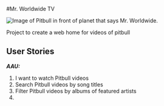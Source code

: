#Mr. Worldwide TV

![Image of Pitbull in front of planet that says Mr. Worldwide.](http://www.pitbullmusic.com/sites/pitbull/files/earthpitfinal23.png)

Project to create a web home for videos of pitbull

## User Stories

***AAU:***

1. I want to watch Pitbull videos
2. Search Pitbull videos by song titles
3. Filter Pitbull videos by albums of featured artists
4. 
